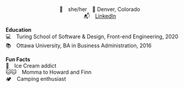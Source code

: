 <p align="center">
🥳&emsp;she/her&emsp;📍 Denver, Colorado <br/>
📬&emsp;<a href="www.linkedin.com/in/erin-untermeyer"/>LinkedIn</a><br/>

**Education** <br/>
💻&emsp;Turing School of Software & Design, Front-end Engineering, 2020 <br/>
📚&emsp;Ottawa University, BA in Business Administration, 2016 <br/>


**Fun Facts** <br/>
🍦&emsp;Ice Cream addict <br/>
🐱🐱&emsp;Momma to Howard and Finn <br/>
🏕&emsp;Camping enthusiast <br/>

